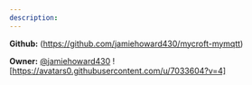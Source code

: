 ```yaml
---
description: 
---
```



**Github:** (https://github.com/jamiehoward430/mycroft-mymqtt)

**Owner:** [@jamiehoward430](https://github.com/jamiehoward430) ![https://avatars0.githubusercontent.com/u/7033604?v=4]

